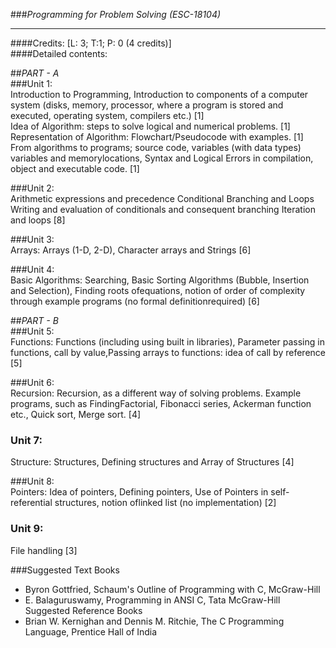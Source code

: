 
###_Programming for Problem Solving (ESC-18104)_ <br>


---
####Credits: [L: 3; T:1; P: 0 (4 credits)] <br>
####Detailed contents: <br> 

##_PART - A_ <br>
###Unit 1:<br>
 Introduction to Programming, Introduction to components of a computer system (disks, memory, processor, where a program is stored and executed, operating system, compilers etc.) [1]<br>
Idea  of  Algorithm:  steps  to  solve  logical  and  numerical  problems.  [1] <br>
Representation  of Algorithm: Flowchart/Pseudocode with examples.  [1] <br>
From   algorithms   to   programs;   source   code,   variables   (with   data   types)   variables   and memorylocations, Syntax and Logical Errors in compilation, object and executable code. [1] <br>

###Unit 2:<br>
 Arithmetic expressions and precedence  Conditional Branching and Loops 
Writing and evaluation of conditionals and consequent branching Iteration and loops [8] 

###Unit 3: <br>
Arrays: Arrays (1-D, 2-D), Character arrays and Strings [6] 

###Unit   4: <br>
Basic   Algorithms:   Searching,   Basic   Sorting   Algorithms   (Bubble,   Insertion   and Selection), Finding  roots ofequations, notion of order of complexity through  example programs (no formal definitionrequired) [6] </center>


##_PART - B_<br> 
###Unit 5: <br>
Functions: Functions (including using built in libraries), Parameter passing in functions, call by value,Passing arrays to functions: idea of call by reference [5] 

###Unit 6: <br>
Recursion: Recursion, as a different way  of solving problems. Example programs, such as FindingFactorial, Fibonacci series, Ackerman function etc., Quick sort, Merge sort. [4]

### Unit 7:<br>
 Structure: Structures, Defining structures and Array of Structures [4] 

###Unit 8:<br>
Pointers: Idea of pointers, Defining pointers, Use of Pointers in self-referential structures, notion oflinked list (no implementation) [2]

### Unit 9: <br>
File handling [3] 

###Suggested Text Books<br>
- Byron Gottfried, Schaum's Outline of Programming with C, McGraw-Hill 
- E. Balaguruswamy, Programming in ANSI C, Tata McGraw-Hill Suggested Reference Books 
- Brian W. Kernighan and Dennis M. Ritchie, The C Programming Language, Prentice Hall of India 

